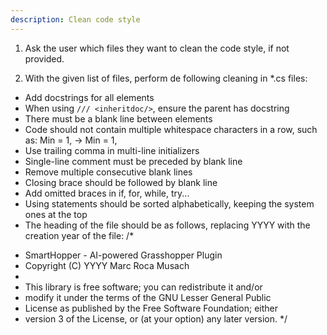 ```yaml
---
description: Clean code style
---
```


1. Ask the user which files they want to clean the code style, if not provided.

2. With the given list of files, perform de following cleaning in *.cs files:
  - Add docstrings for all elements
  - When using `/// <inheritdoc/>`, ensure the parent has docstring
  - There must be a blank line between elements
  - Code should not contain multiple whitespace characters in a row, such as:
      Min       = 1, -> Min = 1,
  - Use trailing comma in multi-line initializers
  - Single-line comment must be preceded by blank line
  - Remove multiple consecutive blank lines
  - Closing brace should be followed by blank line
  - Add omitted braces in if, for, while, try...
  - Using statements should be sorted alphabetically, keeping the system ones at the top
  - The heading of the file should be as follows, replacing YYYY with the creation year of the file:
/*
 * SmartHopper - AI-powered Grasshopper Plugin
 * Copyright (C) YYYY Marc Roca Musach
 *
 * This library is free software; you can redistribute it and/or
 * modify it under the terms of the GNU Lesser General Public
 * License as published by the Free Software Foundation; either
 * version 3 of the License, or (at your option) any later version.
 */